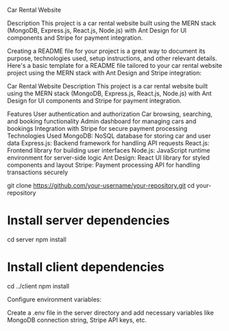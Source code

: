 Car Rental Website


Description
This project is a car rental website built using the MERN stack (MongoDB, Express.js, React.js, Node.js) with Ant Design for UI components and Stripe for payment integration.

Creating a README file for your project is a great way to document its purpose, technologies used, setup instructions, and other relevant details. Here's a basic template for a README file tailored to your car rental website project using the MERN stack with Ant Design and Stripe integration:

Car Rental Website
Description
This project is a car rental website built using the MERN stack (MongoDB, Express.js, React.js, Node.js) with Ant Design for UI components and Stripe for payment integration.

Features
User authentication and authorization
Car browsing, searching, and booking functionality
Admin dashboard for managing cars and bookings
Integration with Stripe for secure payment processing
Technologies Used
MongoDB: NoSQL database for storing car and user data
Express.js: Backend framework for handling API requests
React.js: Frontend library for building user interfaces
Node.js: JavaScript runtime environment for server-side logic
Ant Design: React UI library for styled components and layout
Stripe: Payment processing API for handling transactions securely

git clone https://github.com/your-username/your-repository.git
cd your-repository

# Install server dependencies
cd server
npm install

# Install client dependencies
cd ../client
npm install

Configure environment variables:

Create a .env file in the server directory and add necessary variables like MongoDB connection string, Stripe API keys, etc.


